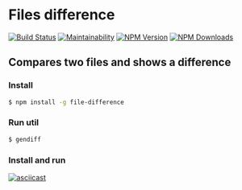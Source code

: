 # Files difference

[![Build Status](https://travis-ci.com/ivfisunov/Project_2.svg?branch=master)](https://travis-ci.com/ivfisunov/Project_2)
[![Maintainability](https://api.codeclimate.com/v1/badges/4455d3b3bd9bf45e30eb/maintainability)](https://codeclimate.com/github/ivfisunov/Project_2/maintainability)
[![NPM Version](https://img.shields.io/npm/v/file-difference.svg?style=flat)](https://www.npmjs.org/package/file-difference)
[![NPM Downloads](https://img.shields.io/npm/dt/file-difference.svg?style=flat)](https://npmcharts.com/compare/file-difference?minimal=true)



## Compares two files and shows a difference

### Install

```sh
$ npm install -g file-difference
```

### Run util
```sh
$ gendiff
```

### Install and run
[![asciicast](https://asciinema.org/a/cJKN6tX1tqXQEMdKTVBknynrH.svg)](https://asciinema.org/a/cJKN6tX1tqXQEMdKTVBknynrH)


